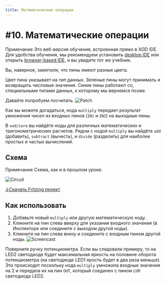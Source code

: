 ```yaml
---
title: Математические операции
---
```


# #10. Математические операции

<div class="ui segment note">
<span class="ui ribbon label">Примечание</span>
Это веб-версия обучения, встроенная прямо в XOD IDE.
Для удобства обучения, мы рекомендуем установить
<a href="/downloads/">desktop IDE</a> или открыть
<a href="/ide/">browser-based IDE</a>, и вы увидите тот же учебник.
</div>

Вы, наверное, заметили, что пины имеют разные цвета.

Цвет пина указывает на _тип_ данных.
Зеленые пины могут принимать и возвращать числовые значения. 
Синие пины работают со, специальными типами данных, к которому мы вернемся позже.

Давайте попробуем посчитать.
![Patch](./patch.png)

Как вы можете догадаться, нода `multiply` передает результат умножения
чисел из входных пинов (`IN1` и `IN2`) на выходные пины.

В `xod/core` вы найдёте ноды  для различных математических и тригонометрических
расчетов. Рядом с нодой `multiply` вы найдёте `add` (добавить), `subtract` (вычесть),
и `divide` (разделить) для наиболее простых и частых вычислений.

## Схема

<div class="ui segment note">
<span class="ui ribbon label">Примечание</span>
Схема, как и в прошлом уроке.
</div>

![Circuit](./circuit.fz.png)

[↓Скачать Fritzing проект](./circuit.fzz)

## Как использовать

1.  Добавьте новый `multiply` или другую математическую ноду.
2.  Кликните на пин слева вверху для указания входного значения (в Инспекторе или соедините с выходом другой ноды).
3.  Кликните на пин слева внизу и соедините с входным пином другой ноды.
![Screencast](./screencast.gif)

Поверните ручку потенциометра. Если вы следовали примеру, то на LED2 светодиоде 
будет максимальная яркость на половине оборота потенциометра (на светодиоде LED1 ярость будет в два раза меньше). 
Это происходит поскольку нода `multiply` умножила входные значения на 2 и передала их на пин `OUT`, 
который соединен с пином `LUM` светодиода LED2. 
